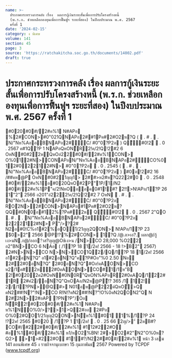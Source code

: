 ```yaml
---
name: >-
  ประกาศกระทรวงการคลัง เรื่อง  ผลการกู้เงินระยะสั้นเพื่อการปรับโครงสร้างหนี้
  (พ.ร.ก. ช่วยเหลือกองทุนเพื่อการฟื้นฟูฯ ระยะที่สอง) ในปีงบประมาณ พ.ศ. 2567
  ครั้งที่ 1
date: '2024-02-15'
category: ง พิเศษ
volume: 141
section: 45
page: 3
source: 'https://ratchakitcha.soc.go.th/documents/14002.pdf'
draft: true
---
```


# ประกาศกระทรวงการคลัง เรื่อง  ผลการกู้เงินระยะสั้นเพื่อการปรับโครงสร้างหนี้ (พ.ร.ก. ช่วยเหลือกองทุนเพื่อการฟื้นฟูฯ ระยะที่สอง) ในปีงบประมาณ พ.ศ. 2567 ครั้งที่ 1

#020#0#/2#ค%1 N#APอ %2#CON>#0"021QNAPอ2##1Pค#2#O2ห?Q (  . # .  . N/"Nห%AออBNAPอ2#ื้C/ #0"0?P2อ ) Qี#0!2  . 0 . 2567 ค#1Q?P 1 NAPอQหON็R2!ค/2!Q!2#2 6 OหN#0#2ํ2หQหOอํ22#0#/2#ค%1CON> O%012#N>CONAPอN/"Nห%AออBNAPอ2#ื้CO%012#02212#N> #0"0?P2อ  . 0 . 2545 (  . # .  . N/"Nห%AออBNAPอ2#ื้C/ #0"0?P2อ ) #0อ!2#2 16 /##คห@P OหN#0#21ญญ1> 2##>ห2#ห?Q222#0  . 0 . 2548 #0#/2#ค%1อ#020QหO#2P"1P/1/N2 #0#/2#ค%1P"ค/2!NหOออค0#1!#? 2!!>N!APอ/1?P 26 1"2" 2566 อ201"อํ222!ค/2!Q!2#2 7 OหN  . # .  . N/"Nห%AออBNAPอ2#ื้C/ #0"0?P2อ ROํ2N>2#CON>NAPอ#1Pค#2#O2ห?QQ#0N0อ#12%?Pค#ํ2ห Qี#0!2  . 0 . 2567 2"QO  . # .  . N/"Nห%AออBNAPอ2#ื้C/ #0"0?P2อ 22212#N> P"/>?2# N2อ#0!C%อ1#2%อO1๋/21ญญ2QON> N!APอ/1?P 23 $0>2" 2566 @P!?%2#CON> 1?Q /@.ล>เอ?. ผลก@/กู้เง>นN.ก@/ออก?๋วส?ญญ@Oช้เง>น /N>CO 28,000 %O22 อ2"BN>CO 6 NAอ ( /1?P 18 1/2ค! 2566 - 18 !>B2" 2567) 2#N>N>CO N>N>CO1Qํ2/Q/1?P 18 1/2ค! 2566 อ1#2อN?Q" อ1#2อN?Q"ค?P#Oอ"%0 2.50 Nอี 2#ํ2#0อN?Q" ํ2#0อN?Q"#Oอ!คAON>CO ห2/1ค#ํ2หํ2#0คAON>CO#1/1ห"B 2!#0202ค2#OหN#0N0R"QหON%APอRํ2#0คAQ/1ํ22#1R 2#คํ2/อN?Q"QหOAอ/N2ห@Pี!? 365 /1 12!ํ2//1?PN>@Q#> N01อห@P22ค์QหOั>Q คN2##!N?"!N>CO R!N!?คN2##!N?"!O%0คN2QON2"Q N 2#ํ2N>2#อAP ?PN?P"/Oอ N็R2!#020#0#/2#ค%1 N#APอ ห%1N์O%0/>?>1>Q2#ออ 2#Pอ O%02#QO1๋/21ญญ2QON>N็ห%1#01 1%/1?P 24 !?2ค! 2565 #020  /1?P 1 1/2ค!  . 0 . 25 66 2ญ/>"์ 2คB#? CO#/#22##0#/2#ค%1 #112#22#O #อ%1#0#/2#ค%1 ห1/หO2%BN! 2#>O2#2"N2"O%0ห?Q2> >1>#22#O #1!#?/N22##0#/2#ค%1 หน้า 3 เลม 141 ตอนพิเศษ 45 ง ราชกิจจานุเบกษา 15 กุมภาพันธ 2567 Powered by TCPDF (www.tcpdf.org)
